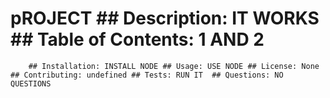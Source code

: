 # pROJECT ## Description: IT WORKS ## Table of Contents: 1 AND 2 
        ## Installation: INSTALL NODE ## Usage: USE NODE ## License: None ## Contributing: undefined ## Tests: RUN IT  ## Questions: NO QUESTIONS